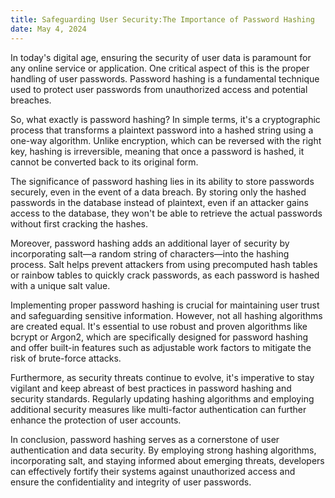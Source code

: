 ```yaml
---
title: Safeguarding User Security:The Importance of Password Hashing
date: May 4, 2024
---
```


In today's digital age, ensuring the security of user data is paramount for any online service or application. One critical aspect of this is the proper handling of user passwords. Password hashing is a fundamental technique used to protect user passwords from unauthorized access and potential breaches.

So, what exactly is password hashing? In simple terms, it's a cryptographic process that transforms a plaintext password into a hashed string using a one-way algorithm. Unlike encryption, which can be reversed with the right key, hashing is irreversible, meaning that once a password is hashed, it cannot be converted back to its original form.

The significance of password hashing lies in its ability to store passwords securely, even in the event of a data breach. By storing only the hashed passwords in the database instead of plaintext, even if an attacker gains access to the database, they won't be able to retrieve the actual passwords without first cracking the hashes.

Moreover, password hashing adds an additional layer of security by incorporating salt—a random string of characters—into the hashing process. Salt helps prevent attackers from using precomputed hash tables or rainbow tables to quickly crack passwords, as each password is hashed with a unique salt value.

Implementing proper password hashing is crucial for maintaining user trust and safeguarding sensitive information. However, not all hashing algorithms are created equal. It's essential to use robust and proven algorithms like bcrypt or Argon2, which are specifically designed for password hashing and offer built-in features such as adjustable work factors to mitigate the risk of brute-force attacks.

Furthermore, as security threats continue to evolve, it's imperative to stay vigilant and keep abreast of best practices in password hashing and security standards. Regularly updating hashing algorithms and employing additional security measures like multi-factor authentication can further enhance the protection of user accounts.

In conclusion, password hashing serves as a cornerstone of user authentication and data security. By employing strong hashing algorithms, incorporating salt, and staying informed about emerging threats, developers can effectively fortify their systems against unauthorized access and ensure the confidentiality and integrity of user passwords.
